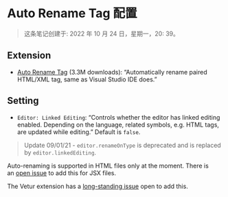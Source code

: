 # Auto Rename Tag 配置

> 这条笔记创建于: 2022 年 10 月 24 日，星期一，20: 39。

## Extension

- [Auto Rename Tag](https://marketplace.visualstudio.com/items?itemName=formulahendry.auto-rename-tag) (3.3M downloads): “Automatically rename paired HTML/XML tag, same as Visual Studio IDE does.”

## Setting

- `Editor: Linked Editing`: “Controls whether the editor has linked editing enabled. Depending on the language, related symbols, e.g. HTML tags, are updated while editing.” Default is `false`.

> Update 09/01/21 - `editor.renameOnType` is deprecated and is replaced by `editor.linkedEditing`.

Auto-renaming is supported in HTML files only at the moment. There is an [open issue](https://github.com/microsoft/vscode/issues/85707) to add this for JSX files.

The Vetur extension has a [long-standing issue](https://github.com/vuejs/vetur/issues/565) open to add this.
